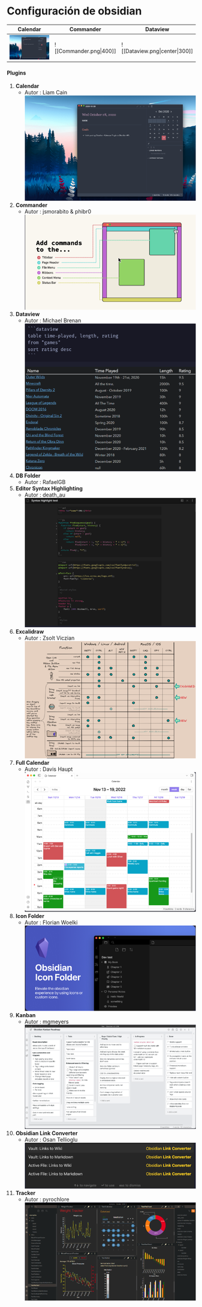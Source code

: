 # Configuración de obsidian


| Calendar                              | Commander               | Dataview                       |
| ------------------------------------- | ----------------------- | ------------------------------ |
| ![Calendar\|300](/Media/Calendar.png) | ![[Commander.png\|400]] | ![[Dataview.png\|center\|300]] |

#### Plugins
1. **Calendar** 
	- Autor : Liam Cain
	![Calendar|450](/Media/Calendar.png)
2. **Commander**
	- Autor : jsmorabito & phibr0
	![Commander](/Media/Commander.png)
3. **Dataview**
	- Autor : Michael Brenan
	![Dataview](/Media/Dataview.png)
4. **DB Folder**
	- Autor : RafaelGB
5. **Editor Syntax Highlighting**
	- Autor : death_au
	![Highlighting](/Media/Highlighting.png)
6. **Excalidraw**
	- Autor : Zsolt Viczian
	![Excalidraw](/Media/Excalidraw.png)
7. **Full Calendar**
	- Autor : Davis Haupt
	![Full calendar](/Media/Full-Calendar.png)
8. **Icon Folder**
	- Autor : Florian Woelki
	![Icon](/Media/Icon-Folder.png)
9. **Kanban**
	- Autor : mgmeyers
	![Kanban](/Media/Kanban.png)
10. **Obsidian Link Converter**
	- Autor : Osan Tellioglu
	![Obsidian Link Converter](/Media/Obsidian-Link-Converter.png)
11. **Tracker**
	- Autor : pyrochlore
	![Tracker](/Media/Tracker.png)